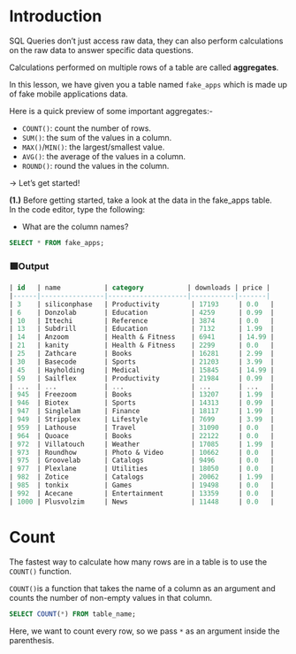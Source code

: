 # Introduction
SQL Queries don’t just access raw data, they can also perform calculations on the raw data to answer specific data questions.

Calculations performed on multiple rows of a table are called **aggregates**.

In this lesson, we have given you a table named `fake_apps` which is made up of fake mobile applications data.

Here is a quick preview of some important aggregates:-                                      
* `COUNT()`: count the number of rows.
* `SUM()`: the sum of the values in a column.
* `MAX()`/`MIN()`: the largest/smallest value.
* `AVG()`: the average of the values in a column.
* `ROUND()`: round the values in the column.

→ Let’s get started!

**(1.)** Before getting started, take a look at the data in the fake_apps table.                    
In the code editor, type the following:                             
* What are the column names?
```SQL
SELECT * FROM fake_apps;
```
### 🟩Output
```SQL
| id   | name           | category           | downloads | price |
|------|----------------|--------------------|-----------|-------|
| 3    | siliconphase   | Productivity        | 17193     | 0.0   |
| 6    | Donzolab       | Education           | 4259      | 0.99  |
| 10   | Ittechi        | Reference           | 3874      | 0.0   |
| 13   | Subdrill       | Education           | 7132      | 1.99  |
| 14   | Anzoom         | Health & Fitness    | 6941      | 14.99 |
| 21   | kanity         | Health & Fitness    | 2299      | 0.0   |
| 25   | Zathcare       | Books               | 16281     | 2.99  |
| 30   | Basecode       | Sports              | 21203     | 3.99  |
| 45   | Hayholding     | Medical             | 15845     | 14.99 |
| 59   | Sailflex       | Productivity        | 21984     | 0.99  |
| ...  | ...            | ...                 | ...       | ...   |
| 945  | Freezoom       | Books               | 13207     | 1.99  |
| 946  | Biotex         | Sports              | 14313     | 0.99  |
| 947  | Singlelam      | Finance             | 18117     | 1.99  |
| 949  | Stripplex      | Lifestyle           | 7699      | 3.99  |
| 959  | Lathouse       | Travel              | 31090     | 0.0   |
| 964  | Quoace         | Books               | 22122     | 0.0   |
| 972  | Villatouch     | Weather             | 17085     | 1.99  |
| 973  | Roundhow       | Photo & Video       | 10662     | 0.0   |
| 975  | Groovelab      | Catalogs            | 9496      | 0.0   |
| 977  | Plexlane       | Utilities           | 18050     | 0.0   |
| 982  | Zotice         | Catalogs            | 20062     | 1.99  |
| 985  | tonkix         | Games               | 19498     | 0.0   |
| 992  | Acecane        | Entertainment       | 13359     | 0.0   |
| 1000 | Plusvolzim     | News                | 11448     | 0.0   |
```
# Count
The fastest way to calculate how many rows are in a table is to use the `COUNT()` function.

`COUNT()`is a function that takes the name of a column as an argument and counts the number of non-empty values in that column.
```sql
SELECT COUNT(*) FROM table_name;
```
Here, we want to count every row, so we pass `*` as an argument inside the parenthesis.



